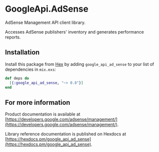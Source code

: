 # GoogleApi.AdSense

AdSense Management API client library.

Accesses AdSense publishers' inventory and generates performance reports.

## Installation

Install this package from [Hex](https://hex.pm) by adding
`google_api_ad_sense` to your list of dependencies in `mix.exs`:

```elixir
def deps do
  [{:google_api_ad_sense, "~> 0.8"}]
end
```

## For more information

Product documentation is available at [https://developers.google.com/adsense/management/](https://developers.google.com/adsense/management/).

Library reference documentation is published on Hexdocs at
[https://hexdocs.pm/google_api_ad_sense](https://hexdocs.pm/google_api_ad_sense).
